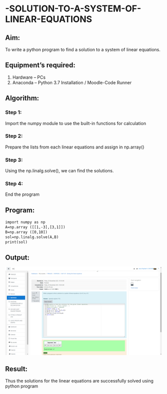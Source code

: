 # -SOLUTION-TO-A-SYSTEM-OF-LINEAR-EQUATIONS
## Aim:
To write a python program to find a solution to a system of linear equations.
## Equipment’s required:
1. 	Hardware – PCs
2. 	Anaconda – Python 3.7 Installation / Moodle-Code Runner
## Algorithm:
### Step 1: 
Import the numpy module to use the built-in functions for calculation
### Step 2: 
Prepare the lists from each linear equations and assign in np.array()
### Step 3: 
Using the np.linalg.solve(), we can find the solutions.
### Step 4: 
End the program
## Program:
~~~
import numpy as np
A=np.array ([[1,-3],[3,1]])
B=np.array ([0,10])
sol=np.linalg.solve(A,B)
print(sol)
~~~

## Output:
![github logo](Screenshotxx.png)
## Result: 
Thus the solutions for the linear equations are successfully solved using python program


